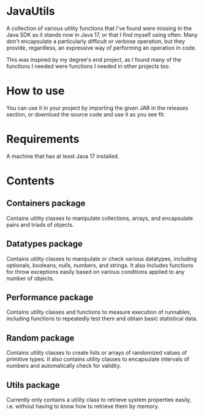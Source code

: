 # JavaUtils
A collection of various utility functions that I've found were missing in the Java SDK as it stands now in Java 17, or that I find myself using often.
Many don't encapsulate a particularly difficult or verbose operation, but they provide, regardless, an expressive way of performing an operation in code.

This was inspired by my degree's end project, as I found many of the functions I needed were functions I needed in other projects too.

# How to use
You can use it in your project by importing the given JAR in the releases section, or download the source code and use it as you see fit.

# Requirements
A machine that has at least Java 17 installed.

# Contents

## Containers package
Contains utility classes to manipulate collections, arrays, and encapsulate pairs and triads of objects.

## Datatypes package
Contains utility classes to manipulate or check various datatypes, including optionals, booleans, nulls, numbers, and strings. It also includes functions for throw exceptions easily based on various conditions applied to any number of objects.

## Performance package
Contains utility classes and functions to measure execution of runnables, including functions to repeatedly test them and obtain basic statistical data.

## Random package
Contains utility classes to create lists or arrays of randomized values of primitive types. It also contains utility classes to encapsulate intervals of numbers and automatically check for validity. 

## Utils package
Currently only contains a utility class to retrieve system properties easily, i.e. without having to know how to retrieve them by memory.
